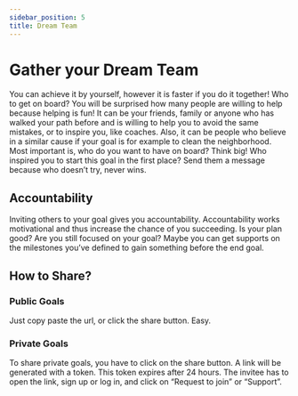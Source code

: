 ```yaml
---
sidebar_position: 5
title: Dream Team
---
```


# Gather your Dream Team
You can achieve it by yourself, however it is faster if you do it together!
Who to get on board? You will be surprised how many people are willing to help because helping is fun! It can be your friends, family or anyone who has walked your path before and is willing to help you to avoid the same mistakes, or to inspire you, like coaches. Also, it can be people who believe in a similar cause if your goal is for example to clean the neighborhood.
Most important is, who do you want to have on board? Think big! Who inspired you to start this goal in the first place? Send them a message because who doesn’t try, never wins.

## Accountability
Inviting others to your goal gives you accountability. Accountability works motivational and thus increase the chance of you succeeding. Is your plan good? Are you still focused on your goal? Maybe you can get supports on the milestones you’ve defined to gain something before the end goal.

## How to Share?
### Public Goals
Just copy paste the url, or click the share button. Easy.
### Private Goals
To share private goals, you have to click on the share button. A link will be generated with a token. This token expires after 24 hours. The invitee has to open the link, sign up or log in, and click on “Request to join” or “Support”.